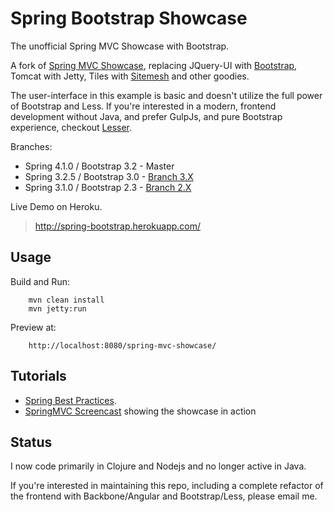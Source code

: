 # Spring Bootstrap Showcase

The unofficial Spring MVC Showcase with Bootstrap.

A fork of [Spring MVC Showcase](https://github.com/SpringSource/spring-mvc-showcase), replacing JQuery-UI with [Bootstrap](http://twitter.github.com/bootstrap/), Tomcat with Jetty, Tiles with [Sitemesh](http://www.sitemesh.org/) and other goodies.

The user-interface in this example is basic and doesn't utilize the full power of Bootstrap and Less. If you're interested in a modern, frontend development without Java, and prefer GulpJs, and pure Bootstrap experience, checkout [Lesser](https://github.com/priyatam/lesser).

Branches:

- Spring 4.1.0 / Bootstrap 3.2 - Master
- Spring 3.2.5 / Bootstrap 3.0 - [Branch 3.X](https://github.com/priyatam/springmvc-bootstrap-showcase/tree/3.x)
- Spring 3.1.0 / Bootstrap 2.3 - [Branch 2.X](https://github.com/priyatam/springmvc-bootstrap-showcase/tree/2.x)

Live Demo on Heroku.

> http://spring-bootstrap.herokuapp.com/

## Usage

Build and Run:

		mvn clean install
		mvn jetty:run

Preview at:

		http://localhost:8080/spring-mvc-showcase/

## Tutorials

- [Spring Best Practices](https://github.com/priyatam/spring-best-practices).
- [SpringMVC Screencast](http://s3.springsource.org/MVC/mvc-showcase-screencast.mov) showing the showcase in action

## Status

I now code primarily in Clojure and Nodejs and no longer active in Java.

If you're interested in maintaining this repo, including a complete refactor of the frontend with Backbone/Angular and Bootstrap/Less, please email me.